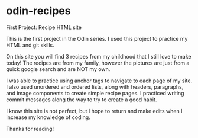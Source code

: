 # odin-recipes
First Project: Recipe HTML site


This is the first project in the Odin series. I used this project to practice my HTML and git skills. 

On this site you will find 3 recipes from my childhood that I still love to make today! The recipes are from my family, however the pictures are just from a quick google search and are NOT my own.

I was able to practice using anchor tags to navigate to each page of my site. I also used unordered and ordered lists, along with headers, paragraphs, and image components to create simple recipe pages. I practiced writing commit messages along the way to try to create a good habit. 

I know this site is not perfect, but I hope to return and make edits when I increase my knowledge of coding.

Thanks for reading!
